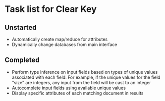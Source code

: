 Task list for Clear Key
==================

Unstarted
---------

* Automatically create map/reduce for attributes
* Dynamically change databases from main interface

Completed
---------

* Perform type inference on input fields based on types of unique values
   associated with each field. For example, if the unique values for the field
   "size" are integers, any input from the field will be cast to an integer
* Autocomplete input fields using available unique values
* Display specific attributes of each matching document in results